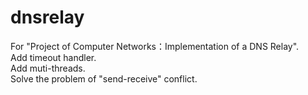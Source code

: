 # dnsrelay
For "Project of Computer Networks：Implementation of a DNS Relay".  
Add timeout handler.  
Add muti-threads.  
Solve the problem of "send-receive" conflict.
